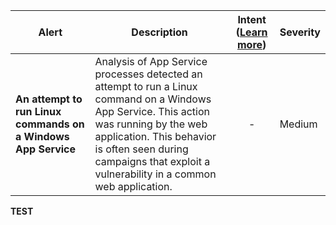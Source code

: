|Alert|Description|Intent ([Learn more](#intentions))|Severity|
|----|----|:----:|--|
|**An attempt to run Linux commands on a Windows App Service**|Analysis of App Service processes detected an attempt to run a Linux command on a Windows App Service. This action was running by the web application. This behavior is often seen during campaigns that exploit a vulnerability in a common web application.|-|Medium|
**TEST**
